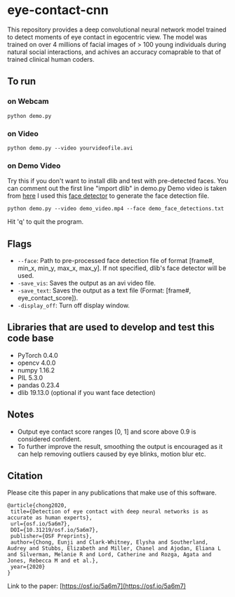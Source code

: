 # eye-contact-cnn
This repository provides a deep convolutional neural network model trained to detect moments of eye contact in egocentric view. The model was trained on over 4 millions of facial images of > 100 young individuals during natural social interactions, and achives an accuracy comaprable to that of trained clinical human coders.


## To run
### on Webcam
```
python demo.py
```
### on Video
```
python demo.py --video yourvideofile.avi
```
### on Demo Video
Try this if you don't want to install dlib and test with pre-detected faces. 
You can comment out the first line "import dlib" in demo.py
Demo video is taken from [here](https://youtu.be/5wFyxihwQiI)
I used this [face detector](https://github.com/natanielruiz/dockerface) to generate the face detection file.
```
python demo.py --video demo_video.mp4 --face demo_face_detections.txt
```

Hit 'q' to quit the program.


## Flags
- `--face`: Path to pre-processed face detection file of format [frame#, min_x, min_y, max_x, max_y]. If not specified, dlib's face detector will be used.
- `-save_vis`: Saves the output as an avi video file.
- `-save_text`: Saves the output as a text file (Format: [frame#, eye_contact_score]).
- `-display_off`: Turn off display window.


## Libraries that are used to develop and test this code base
- PyTorch 0.4.0
- opencv 4.0.0
- numpy 1.16.2
- PIL 5.3.0
- pandas 0.23.4
- dlib 19.13.0 (optional if you want face detection)


## Notes
- Output eye contact score ranges [0, 1] and score above 0.9 is considered confident.
- To further improve the result, smoothing the output is encouraged as it can help removing outliers caused by eye blinks, motion blur etc.


## Citation
Please cite this paper in any publications that make use of this software.

```
@article{chong2020,
 title={Detection of eye contact with deep neural networks is as accurate as human experts},
 url={osf.io/5a6m7},
 DOI={10.31219/osf.io/5a6m7},
 publisher={OSF Preprints},
 author={Chong, Eunji and Clark-Whitney, Elysha and Southerland, Audrey and Stubbs, Elizabeth and Miller, Chanel and Ajodan, Eliana L and Silverman, Melanie R and Lord, Catherine and Rozga, Agata and Jones, Rebecca M and et al.},
 year={2020}
}
```

Link to the paper:
[https://osf.io/5a6m7](https://osf.io/5a6m7)
